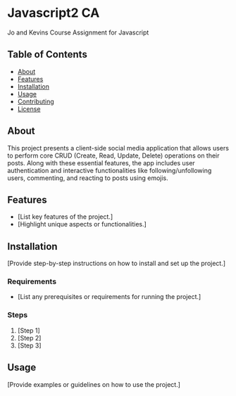 # Javascript2 CA
 
Jo and Kevins Course Assignment for Javascript
 
## Table of Contents
 
- [About](#about)
- [Features](#features)
- [Installation](#installation)
- [Usage](#usage)
- [Contributing](#contributing)
- [License](#license)
 
## About
 
This project presents a client-side social media application that allows users to perform core CRUD (Create, Read, Update, Delete) operations on their posts. Along with these essential features, the app includes user authentication and interactive functionalities like following/unfollowing users, commenting, and reacting to posts using emojis.
 
## Features
 
- [List key features of the project.]
- [Highlight unique aspects or functionalities.]
 
## Installation
 
[Provide step-by-step instructions on how to install and set up the project.]
 
### Requirements
 
- [List any prerequisites or requirements for running the project.]
 
### Steps
 
1. [Step 1]
2. [Step 2]
3. [Step 3]
 
## Usage
 
[Provide examples or guidelines on how to use the project.]
 
